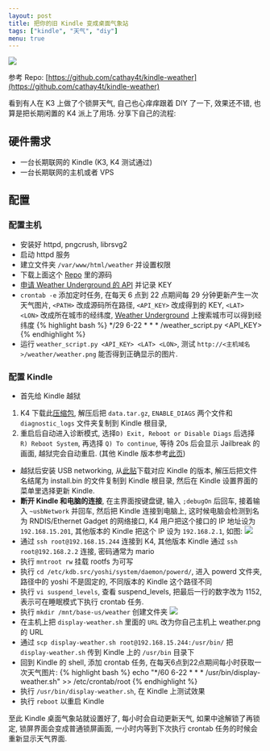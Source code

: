 ```yaml
---
layout: post
title: 把你的旧 Kindle 变成桌面气象站
tags: ["kindle", "天气", "diy"]
menu: true
---
```


![](//wil.dog/static/images/kindle.jpg)  

参考 Repo: [https://github.com/cathay4t/kindle-weather](https://github.com/cathay4t/kindle-weather)

看到有人在 K3 上做了个锁屏天气, 自己也心痒痒跟着 DIY 了一下, 效果还不错, 也算是把长期闲置的 K4 派上了用场. 分享下自己的流程:

## 硬件需求

* 一台长期联网的 Kindle (K3, K4 测试通过)
* 一台长期联网的主机或者 VPS

## 配置

### 配置主机

* 安装好 httpd, pngcrush, librsvg2
* 启动 httpd 服务
* 建立文件夹 `/var/www/html/weather` 并设置权限
* 下载上面这个 [Repo](https://github.com/cathay4t/kindle-weather) 里的源码
* [申请 Weather Underground 的 API](http://www.wunderground.com/weather/api/d/login.html) 并记录 KEY
* `crontab -e` 添加定时任务, 在每天 6 点到 22 点期间每 29 分钟更新产生一次天气图片, `<PATH>` 改成源码所在路径, `<API_KEY>` 改成得到的 KEY, `<LAT> <LON>` 改成所在城市的经纬度, [Weather Underground](http://wunderground.com) 上搜索城市可以得到经纬度
{% highlight bash %}
*/29 6-22 * * * <PATH>/weather_script.py <API_KEY> <LAT> <LON>
{% endhighlight %}
* 运行 `weather_script.py <API_KEY> <LAT> <LON>`, 测试 `http://<主机域名>/weather/weather.png` 能否得到正确显示的图片.

### 配置 Kindle

* 首先给 Kindle 越狱
1. K4 下载此[压缩包](http://www.mobileread.com/forums/attachment.php?attachmentid=141180&d=1439936080), 
解压后把 `data.tar.gz`, `ENABLE_DIAGS` 两个文件和 `diagnostic_logs` 文件夹复制到 Kindle 根目录,
2. 重启后自动进入诊断模式, 选择`D) Exit, Reboot or Disable Diags` 后选择 `R) Reboot System`, 再选择 `Q) To continue`, 等待 20s 后会显示 Jailbreak 的画面, 越狱完会自动重启. (其他 Kindle 版本参考[此页](http://www.mobileread.com/forums/showthread.php?t=88004))
* 越狱后安装 USB networking, 从[此贴](http://www.mobileread.com/forums/showthread.php?t=88004)下载对应 Kindle 的版本, 解压后把文件名结尾为 install.bin 的文件复制到 Kindle 根目录, 然后在 Kindle 设置界面的菜单里选择更新 Kindle.
* __断开 Kindle 和电脑的连接__, 在主界面按键盘键, 输入 `;debugOn` 后回车, 接着输入 `~usbNetwork` 并回车, 然后把 Kindle 连接到电脑上, 这时候电脑会检测到名为 RNDIS/Ethernet Gadget 的网络接口, K4 用户把这个接口的 IP 地址设为 `192.168.15.201`, 其他版本的 Kindle 把这个 IP 设为 `192.168.2.1`,  如图:
![](//wil.dog/static/images/interface.png)
* 通过 `ssh root@192.168.15.244` 连接到 K4, 其他版本 Kindle 通过 `ssh root@192.168.2.2` 连接, 密码通常为 mario
* 执行 `mntroot rw` 挂载 rootfs 为可写
* 执行 `cd /etc/kdb.src/yoshi/system/daemon/powerd/`, 进入 powerd 文件夹, 路径中的 yoshi 不是固定的, 不同版本的 Kindle 这个路径不同
* 执行 `vi suspend_levels`, 查看 suspend_levels, 把最后一行的数字改为 1152, 表示可在睡眠模式下执行 crontab 任务.
* 执行 `mkdir /mnt/base-us/weather` 创建文件夹
![](//wil.dog/static/images/ssh.png)
* 在主机上把 `display-weather.sh` 里面的 `URL` 改为你自己主机上 weather.png 的 URL
* 通过 `scp display-weather.sh root@192.168.15.244:/usr/bin/` 把 `display-weather.sh` 传到 Kindle 上的 `/usr/bin` 目录下
* 回到 Kindle 的 shell, 添加 crontab 任务, 在每天6点到22点期间每小时获取一次天气图片:
{% highlight bash %}
echo "*/60 6-22 * * * /usr/bin/display-weather.sh" >> /etc/crontab/root
{% endhighlight %}
* 执行 `/usr/bin/display-weather.sh`, 在 Kindle 上测试效果
* 执行 `reboot` 以重启 Kindle

至此 Kindle 桌面气象站就设置好了, 每小时会自动更新天气, 如果中途解锁了再锁定, 锁屏界面会变成普通锁屏画面, 一小时内等到下次执行 crontab 任务的时候会重新显示天气界面.
